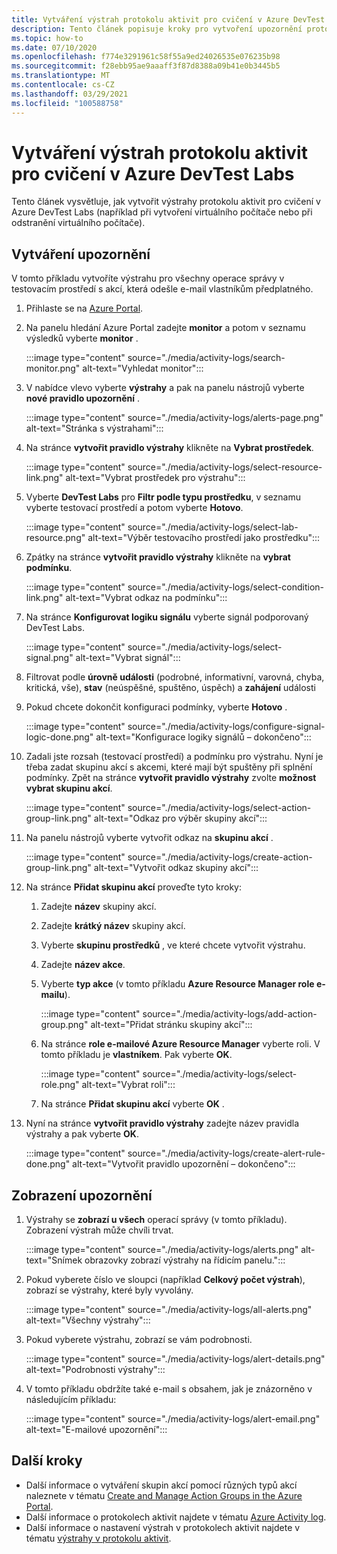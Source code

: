 ```yaml
---
title: Vytváření výstrah protokolu aktivit pro cvičení v Azure DevTest Labs
description: Tento článek popisuje kroky pro vytvoření upozornění protokolu aktivit pro testovací prostředí v Azure DevTest Labs.
ms.topic: how-to
ms.date: 07/10/2020
ms.openlocfilehash: f774e3291961c58f55a9ed24026535e076235b98
ms.sourcegitcommit: f28ebb95ae9aaaff3f87d8388a09b41e0b3445b5
ms.translationtype: MT
ms.contentlocale: cs-CZ
ms.lasthandoff: 03/29/2021
ms.locfileid: "100588758"
---
```

# <a name="create-activity-log-alerts-for-labs-in-azure-devtest-labs"></a>Vytváření výstrah protokolu aktivit pro cvičení v Azure DevTest Labs
Tento článek vysvětluje, jak vytvořit výstrahy protokolu aktivit pro cvičení v Azure DevTest Labs (například při vytvoření virtuálního počítače nebo při odstranění virtuálního počítače).

## <a name="create-alerts"></a>Vytváření upozornění
V tomto příkladu vytvoříte výstrahu pro všechny operace správy v testovacím prostředí s akcí, která odešle e-mail vlastníkům předplatného. 

1. Přihlaste se na [Azure Portal](https://portal.azure.com).
1. Na panelu hledání Azure Portal zadejte **monitor** a potom v seznamu výsledků vyberte **monitor** . 

    :::image type="content" source="./media/activity-logs/search-monitor.png" alt-text="Vyhledat monitor":::        
1. V nabídce vlevo vyberte **výstrahy** a pak na panelu nástrojů vyberte **nové pravidlo upozornění** . 

    :::image type="content" source="./media/activity-logs/alerts-page.png" alt-text="Stránka s výstrahami":::    
1. Na stránce **vytvořit pravidlo výstrahy** klikněte na **Vybrat prostředek**. 

    :::image type="content" source="./media/activity-logs/select-resource-link.png" alt-text="Vybrat prostředek pro výstrahu":::        
1. Vyberte **DevTest Labs** pro **Filtr podle typu prostředku**, v seznamu vyberte testovací prostředí a potom vyberte **Hotovo**.

    :::image type="content" source="./media/activity-logs/select-lab-resource.png" alt-text="Výběr testovacího prostředí jako prostředku":::
1. Zpátky na stránce **vytvořit pravidlo výstrahy** klikněte na **vybrat podmínku**. 

    :::image type="content" source="./media/activity-logs/select-condition-link.png" alt-text="Vybrat odkaz na podmínku":::    
1. Na stránce **Konfigurovat logiku signálu** vyberte signál podporovaný DevTest Labs. 

    :::image type="content" source="./media/activity-logs/select-signal.png" alt-text="Vybrat signál":::
1. Filtrovat podle **úrovně události** (podrobné, informativní, varovná, chyba, kritická, vše), **stav** (neúspěšné, spuštěno, úspěch) a **zahájení** události 
1. Pokud chcete dokončit konfiguraci podmínky, vyberte **Hotovo** . 

    :::image type="content" source="./media/activity-logs/configure-signal-logic-done.png" alt-text="Konfigurace logiky signálů – dokončeno":::
1. Zadali jste rozsah (testovací prostředí) a podmínku pro výstrahu. Nyní je třeba zadat skupinu akcí s akcemi, které mají být spuštěny při splnění podmínky. Zpět na stránce **vytvořit pravidlo výstrahy** zvolte **možnost vybrat skupinu akcí**. 

    :::image type="content" source="./media/activity-logs/select-action-group-link.png" alt-text="Odkaz pro výběr skupiny akcí":::
1. Na panelu nástrojů vyberte vytvořit odkaz na **skupinu akcí** . 

    :::image type="content" source="./media/activity-logs/create-action-group-link.png" alt-text="Vytvořit odkaz skupiny akcí":::
1. Na stránce **Přidat skupinu akcí** proveďte tyto kroky:
    1. Zadejte **název** skupiny akcí.
    1. Zadejte **krátký název** skupiny akcí. 
    1. Vyberte **skupinu prostředků** , ve které chcete vytvořit výstrahu. 
    1. Zadejte **název akce**. 
    1. Vyberte **typ akce** (v tomto příkladu **Azure Resource Manager role e-mailu**). 

        :::image type="content" source="./media/activity-logs/add-action-group.png" alt-text="Přidat stránku skupiny akcí":::
    1. Na stránce **role e-mailové Azure Resource Manager** vyberte roli. V tomto příkladu je **vlastníkem**. Pak vyberte **OK**. 

        :::image type="content" source="./media/activity-logs/select-role.png" alt-text="Vybrat roli":::            
    1. Na stránce **Přidat skupinu akcí** vyberte **OK** . 
1. Nyní na stránce **vytvořit pravidlo výstrahy** zadejte název pravidla výstrahy a pak vyberte **OK**. 

    :::image type="content" source="./media/activity-logs/create-alert-rule-done.png" alt-text="Vytvořit pravidlo upozornění – dokončeno":::

## <a name="view-alerts"></a>Zobrazení upozornění 
1. Výstrahy se **zobrazí u všech** operací správy (v tomto příkladu). Zobrazení výstrah může chvíli trvat. 

    :::image type="content" source="./media/activity-logs/alerts.png" alt-text="Snímek obrazovky zobrazí výstrahy na řídicím panelu.":::
1. Pokud vyberete číslo ve sloupci (například **Celkový počet výstrah**), zobrazí se výstrahy, které byly vyvolány. 

    :::image type="content" source="./media/activity-logs/all-alerts.png" alt-text="Všechny výstrahy":::
1. Pokud vyberete výstrahu, zobrazí se vám podrobnosti. 

    :::image type="content" source="./media/activity-logs/alert-details.png" alt-text="Podrobnosti výstrahy":::
1. V tomto příkladu obdržíte také e-mail s obsahem, jak je znázorněno v následujícím příkladu: 

    :::image type="content" source="./media/activity-logs/alert-email.png" alt-text="E-mailové upozornění":::

## <a name="next-steps"></a>Další kroky
- Další informace o vytváření skupin akcí pomocí různých typů akcí naleznete v tématu [Create and Manage Action Groups in the Azure Portal](../azure-monitor/alerts/action-groups.md).
- Další informace o protokolech aktivit najdete v tématu  [Azure Activity log](../azure-monitor/essentials/activity-log.md).
- Další informace o nastavení výstrah v protokolech aktivit najdete v tématu [výstrahy v protokolu aktivit](../azure-monitor/alerts/activity-log-alerts.md).

